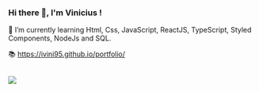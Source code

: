 ### Hi there 👋, I'm Vinicius !
  
  
🌱 I’m currently learning Html, Css, JavaScript, ReactJS, TypeScript, Styled Components, NodeJs and SQL.

📚 https://ivini95.github.io/portfolio/

  ##
 
<div> 
  <a href="https://www.linkedin.com/in/ivini95" target="_blank"><img src="https://img.shields.io/badge/-LinkedIn-%230077B5?style=for-the-badge&logo=linkedin&logoColor=white" target="_blank"></a>
</div>
